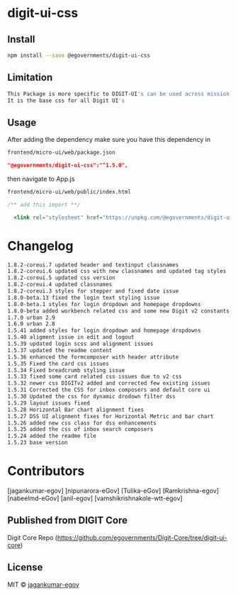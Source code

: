 <!-- TODO: update this -->

# digit-ui-css

## Install

```bash
npm install --save @egovernments/digit-ui-css
```

## Limitation

```bash
This Package is more specific to DIGIT-UI's can be used across mission's
It is the base css for all Digit UI's
```

## Usage

After adding the dependency make sure you have this dependency in

```bash
frontend/micro-ui/web/package.json
```

```json
"@egovernments/digit-ui-css":"^1.5.0",
```

then navigate to App.js

```bash
frontend/micro-ui/web/public/index.html
```

```jsx
/** add this import **/

  <link rel="stylesheet" href="https://unpkg.com/@egovernments/digit-ui-css@1.5.22/dist/index.css" />

```
# Changelog

```bash
1.8.2-coreui.7 updated header and textinput classnames 
1.8.2-coreui.6 updated css with new classnames and updated tag styles 
1.8.2-coreui.5 updated css version 
1.8.2-coreui.4 updated classnames 
1.8.2-coreui.3 styles for stepper and fixed date issue
1.8.0-beta.13 fixed the login text styling issue
1.8.0-beta.1 styles for login dropdown and homepage dropdowns
1.8.0-beta added workbench related css and some new Digit v2 constants based on em
1.7.0 urban 2.9
1.6.0 urban 2.8
1.5.41 added styles for login dropdown and homepage dropdowns
1.5.40 aligment issue in edit and logout
1.5.39 updated login scss and alignment issues
1.5.37 updated the readme content
1.5.36 enhanced the formcomposer with header attribute
1.5.35 Fixed the card css issues
1.5.34 Fixed breadcrumb styling issue
1.5.33 fixed some card related css issues due to v2 css
1.5.32 newer css DIGITv2 added and corrected few existing issues
1.5.31 Corrected the CSS for inbox composers and default core ui
1.5.30 Updated the css for dynamic drodown filter dss
1.5.29 layout issues fixed
1.5.28 Horizontal Bar chart alignment fixes
1.5.27 DSS UI alignment fixes for Horizontal Metric and bar chart
1.5.26 added new css class for dss enhancements
1.5.25 added the css of inbox search composers
1.5.24 added the readme file
1.5.23 base version
```
# Contributors

[jagankumar-egov] [nipunarora-eGov] [Tulika-eGov] [Ramkrishna-egov] [nabeelmd-eGov] [anil-egov] [vamshikrishnakole-wtt-egov] 

## Published from DIGIT Core 
Digit Core Repo (https://github.com/egovernments/Digit-Core/tree/digit-ui-core)

## License

MIT © [jagankumar-egov](https://github.com/jagankumar-egov)